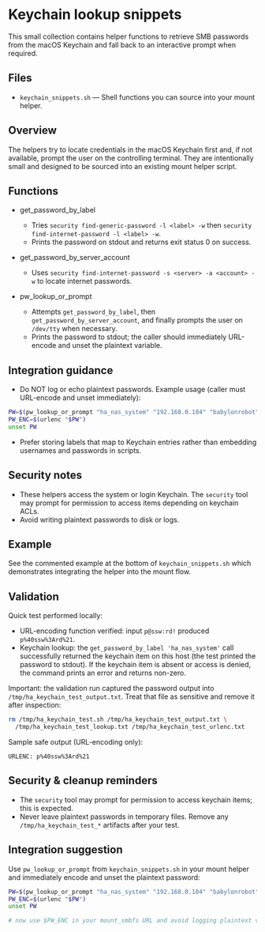 # Keychain lookup snippets

This small collection contains helper functions to retrieve SMB passwords from the macOS Keychain and fall back to an interactive prompt when required.

## Files

- `keychain_snippets.sh` — Shell functions you can source into your mount helper.

## Overview

The helpers try to locate credentials in the macOS Keychain first and, if not available, prompt the user on the controlling terminal. They are intentionally small and designed to be sourced into an existing mount helper script.

## Functions

- get_password_by_label <label>
  - Tries `security find-generic-password -l <label> -w` then `security find-internet-password -l <label> -w`.
  - Prints the password on stdout and returns exit status 0 on success.

- get_password_by_server_account <server> <account>
  - Uses `security find-internet-password -s <server> -a <account> -w` to locate internet passwords.

- pw_lookup_or_prompt <label> <server> <account>
  - Attempts `get_password_by_label`, then `get_password_by_server_account`, and finally prompts the user on `/dev/tty` when necessary.
  - Prints the password to stdout; the caller should immediately URL-encode and unset the plaintext variable.

## Integration guidance

- Do NOT log or echo plaintext passwords. Example usage (caller must URL-encode and unset immediately):

```bash
PW=$(pw_lookup_or_prompt "ha_nas_system" "192.168.0.104" "babylonrobot")
PW_ENC=$(urlenc "$PW")
unset PW
```

- Prefer storing labels that map to Keychain entries rather than embedding usernames and passwords in scripts.

## Security notes

- These helpers access the system or login Keychain. The `security` tool may prompt for permission to access items depending on keychain ACLs.
- Avoid writing plaintext passwords to disk or logs.

## Example

See the commented example at the bottom of `keychain_snippets.sh` which demonstrates integrating the helper into the mount flow.

## Validation

Quick test performed locally:

- URL-encoding function verified: input `p@ssw:rd!` produced `p%40ssw%3Ard%21`.
- Keychain lookup: the `get_password_by_label 'ha_nas_system'` call successfully returned the keychain item on this host (the test printed the password to stdout). If the keychain item is absent or access is denied, the command prints an error and returns non-zero.

Important: the validation run captured the password output into `/tmp/ha_keychain_test_output.txt`. Treat that file as sensitive and remove it after inspection:

```bash
rm /tmp/ha_keychain_test.sh /tmp/ha_keychain_test_output.txt \
  /tmp/ha_keychain_test_lookup.txt /tmp/ha_keychain_test_urlenc.txt
```

Sample safe output (URL-encoding only):

```
URLENC: p%40ssw%3Ard%21
```
## Security & cleanup reminders

- The `security` tool may prompt for permission to access keychain items; this is expected.
- Never leave plaintext passwords in temporary files. Remove any `/tmp/ha_keychain_test_*` artifacts after your test.

## Integration suggestion

Use `pw_lookup_or_prompt` from `keychain_snippets.sh` in your mount helper and immediately encode and unset the plaintext password:

```bash
PW=$(pw_lookup_or_prompt "ha_nas_system" "192.168.0.104" "babylonrobot")
PW_ENC=$(urlenc "$PW")
unset PW

# now use $PW_ENC in your mount_smbfs URL and avoid logging plaintext values
```

